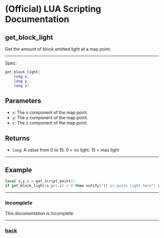 
# (Official) LUA Scripting Documentation

## get_block_light

Get the amount of block emitted light at a map point.

___

Spec:

```lua
get_block_light(
	long x,
	long y,
	long z)
```

## Parameters

- `x`: The x component of the map point.
- `y`: The y component of the map point.
- `z`: The z component of the map point.

## Returns

- `long`: A value from 0 to 15. 0 = no light. 15 = max light

___

## Example

```lua
local x,y,z = get_script_point()
if get_block_light(x,y+1,z) > 8 then notify("It is quite light here") end
```

___

### Incomplete

This documentation is incomplete

___

### [back](../getters)
